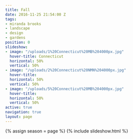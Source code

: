 ```yaml
---
title: Fall
date: 2016-11-25 21:54:00 Z
tags:
- miranda brooks
- landscape
- design
- gardens
position: 0
slideshow:
- image: "/uploads/1%20Connecticut%20MB%204000px.jpg"
  hover-title: Connecticut
  horizontal: 50%
  vertical: 50%
- image: "/uploads/2%20Connecticut%20NMN%204000px.jpg"
  hover-title: 
  horizontal: 50%
  vertical: 50%
- image: "/uploads/5%20Connecticut%20MB%204000px.jpg"
  hover-title: 
  horizontal: 50%
  vertical: 50%
active: true
navigation: true
layout: page
---
```


{% assign season = page %}
{% include slideshow.html %}

